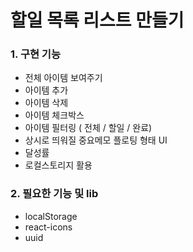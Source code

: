 # 할일 목록 리스트 만들기

### 1. 구현 기능

- 전체 아이템 보여주기
- 아이템 추가
- 아이템 삭제
- 아이템 체크박스
- 아이템 필터링 ( 전체 / 할일 / 완료)
- 상시로 띄워질 중요메모 플로팅 형태 UI
- 달성률
- 로컬스토리지 활용

### 2. 필요한 기능 및 lib

- localStorage
- react-icons
- uuid
